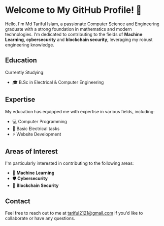 # Welcome to My GitHub Profile! 👋

Hello, I'm Md Tariful Islam, a passionate Computer Science and Engineering graduate with a strong foundation in mathematics and modern technologies. I'm dedicated to contributing to the fields of  **Machine Learning**, **cybersecurity** and **blockchain security**, leveraging my robust engineering knowledge.

## Education
 Currently Studying 
- 🎓 B.Sc in Electrical & Computer Engineering

## Expertise

My education has equipped me with expertise in various fields, including:

- 💻 Computer Programming
- 🧪 Basic Electrical tasks
- ⚡ Website Development

## Areas of Interest

I'm particularly interested in contributing to the following areas:

- 🤖 **Machine Learning**
- 🛡️ **Cybersecurity**
- 🔗 **Blockchain Security**


## Contact

Feel free to reach out to me at [tariful2121@gmail.com](mailto:tariful2121@gmail.com) if you'd like to collaborate or have any questions.

<!---
tariful55/tariful55 is a ✨ special ✨ repository because its `README.md` (this file) appears on your GitHub profile.
You can click the Preview link to take a look at your changes.
--->
